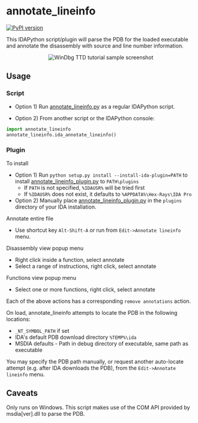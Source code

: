 # annotate_lineinfo
[![PyPI version](https://badge.fury.io/py/annotate-lineinfo.svg)](https://badge.fury.io/py/annotate-lineinfo)

This IDAPython script/plugin will parse the PDB for the loaded executable and annotate the disassembly with source and line number information.

<p align="center">
<img alt="WinDbg TTD tutorial sample screenshot" src="https://raw.github.com/clarkb7/annotate_lineinfo/master/screenshots/main.png?raw=true"/>
</p>

## Usage

### Script
* Option 1) Run [annotate_lineinfo.py](https://github.com/clarkb7/annotate_lineinfo/blob/master/annotate_lineinfo/annotate_lineinfo.py) as a regular IDAPython script.

* Option 2) From another script or the IDAPython console:
```python
import annotate_lineinfo
annotate_lineinfo.ida_annotate_lineinfo()
```

### Plugin
To install
* Option 1) Run `python setup.py install --install-ida-plugin=PATH` to install [annotate_lineinfo_plugin.py](https://github.com/clarkb7/annotate_lineinfo/blob/master/annotate_lineinfo_plugin.py) to `PATH\plugins`
  * If `PATH` is not specified, `%IDAUSR%` will be tried first
  * If `%IDAUSR%` does not exist, it defaults to `%APPDATA%\Hex-Rays\IDA Pro`
* Option 2) Manually place [annotate_lineinfo_plugin.py](https://github.com/clarkb7/annotate_lineinfo/blob/master/annotate_lineinfo_plugin.py) in the `plugins` directory of your IDA installation.

Annotate entire file
* Use shortcut key `Alt-Shift-A` or run from `Edit->Annotate lineinfo` menu.

Disassembly view popup menu
* Right click inside a function, select annotate
* Select a range of instructions, right click, select annotate

Functions view popup menu
* Select one or more functions, right click, select annotate

Each of the above actions has a corresponding `remove annotations` action.

On load, annotate_lineinfo attempts to locate the PDB in the following locations:
* `_NT_SYMBOL_PATH` if set
* IDA's default PDB download directory `%TEMP%\ida`
* MSDIA defaults - Path in debug directory of executable, same path as executable

You may specify the PDB path manually, or request another auto-locate attempt (e.g. after IDA downloads the PDB),
from the `Edit->Annotate lineinfo` menu.

## Caveats
Only runs on Windows. This script makes use of the COM API provided by msdia[ver].dll to parse the PDB.
